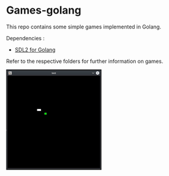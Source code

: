 # Games-golang

This repo contains some simple games implemented in Golang. 

Dependencies :
* [SDL2 for Golang](https://github.com/veandco/go-sdl2)

Refer to the respective folders for further information on games.

![Snake](https://github.com/adityapande-1995/Games-golang/blob/master/animations/snake.gif "Snake")
